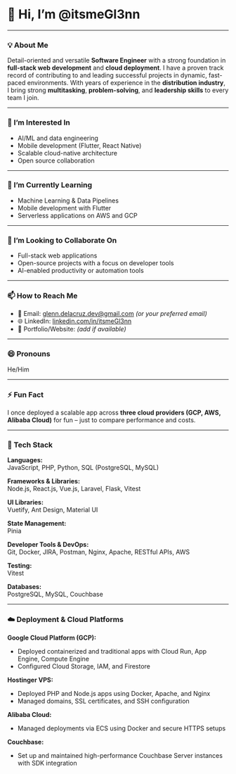 # 👋 Hi, I’m @itsmeGl3nn

---

### 💡 About Me

Detail-oriented and versatile **Software Engineer** with a strong foundation in **full-stack web development** and **cloud deployment**. I have a proven track record of contributing to and leading successful projects in dynamic, fast-paced environments. With years of experience in the **distribution industry**, I bring strong **multitasking**, **problem-solving**, and **leadership skills** to every team I join.

---

### 👀 I’m Interested In
- AI/ML and data engineering
- Mobile development (Flutter, React Native)
- Scalable cloud-native architecture
- Open source collaboration

---

### 🌱 I’m Currently Learning
- Machine Learning & Data Pipelines
- Mobile development with Flutter
- Serverless applications on AWS and GCP

---

### 💞️ I’m Looking to Collaborate On
- Full-stack web applications
- Open-source projects with a focus on developer tools
- AI-enabled productivity or automation tools

---

### 📫 How to Reach Me
- 📧 Email: glenn.delacruz.dev@gmail.com *(or your preferred email)*
- 🌐 LinkedIn: [linkedin.com/in/itsmeGl3nn](https://www.linkedin.com/in/itsmeGl3nn)
- 💼 Portfolio/Website: *(add if available)*

---

### 😄 Pronouns
He/Him

---

### ⚡ Fun Fact
I once deployed a scalable app across **three cloud providers (GCP, AWS, Alibaba Cloud)** for fun – just to compare performance and costs.

---

### 🧰 Tech Stack

**Languages:**  
JavaScript, PHP, Python, SQL (PostgreSQL, MySQL)

**Frameworks & Libraries:**  
Node.js, React.js, Vue.js, Laravel, Flask, Vitest

**UI Libraries:**  
Vuetify, Ant Design, Material UI

**State Management:**  
Pinia

**Developer Tools & DevOps:**  
Git, Docker, JIRA, Postman, Nginx, Apache, RESTful APIs, AWS

**Testing:**  
Vitest

**Databases:**  
PostgreSQL, MySQL, Couchbase

---

### ☁️ Deployment & Cloud Platforms

**Google Cloud Platform (GCP):**
- Deployed containerized and traditional apps with Cloud Run, App Engine, Compute Engine
- Configured Cloud Storage, IAM, and Firestore

**Hostinger VPS:**
- Deployed PHP and Node.js apps using Docker, Apache, and Nginx
- Managed domains, SSL certificates, and SSH configuration

**Alibaba Cloud:**
- Managed deployments via ECS using Docker and secure HTTPS setups

**Couchbase:**
- Set up and maintained high-performance Couchbase Server instances with SDK integration
